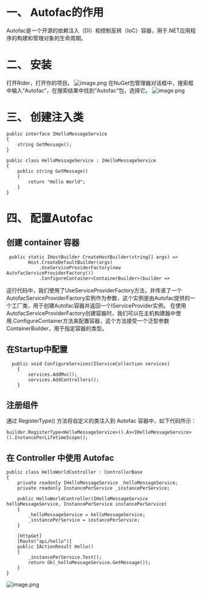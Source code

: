 #  一、  Autofac的作用
Autofac是一个开源的依赖注入（DI）和控制反转（IoC）容器，用于.NET应用程序的构建和管理对象的生命周期。
#  二、  安装
打开Rider，打开你的项目。
![image.png](https://upload-images.jianshu.io/upload_images/29177961-386a165a8e6db545.png?imageMogr2/auto-orient/strip%7CimageView2/2/w/1240)
在NuGet包管理器对话框中，搜索框中输入“Autofac”，在搜索结果中找到“Autofac”包，选择它。
![image.png](https://upload-images.jianshu.io/upload_images/29177961-4cc3492ccb287f78.png?imageMogr2/auto-orient/strip%7CimageView2/2/w/1240)

# 三、 创建注入类

```
public interface IHelloMessageService
{
    string GetMessage();
}

public class HelloMessageService : IHelloMessageService
{
    public string GetMessage()
    {
        return "Hello World";
    }
}
```
# 四、 配置Autofac
## 创建 container 容器
```
 public static IHostBuilder CreateHostBuilder(string[] args) =>
        Host.CreateDefaultBuilder(args)
            .UseServiceProviderFactory(new AutofacServiceProviderFactory())
            .ConfigureContainer<ContainerBuilder>(builder =>
```
这行代码中，我们使用了UseServiceProviderFactory方法，并传递了一个AutofacServiceProviderFactory实例作为参数，这个实例是由Autofac提供的一个工厂类，用于创建Autofac容器并返回一个IServiceProvider实例。
在使用AutofacServiceProviderFactory创建容器时，我们可以在主机构建器中使用.ConfigureContainer<ContainerBuilder>方法来配置容器，这个方法接受一个泛型参数ContainerBuilder，用于指定容器的类型。

##  在Startup中配置
```
  public void ConfigureServices(IServiceCollection services)
    {
        services.AddMvc();
        services.AddControllers();
    }
```
##  注册组件
通过 RegisterType() 方法将自定义的类注入到 Autofac 容器中，如下代码所示：
```
builder.RegisterType<HelloMessageService>().As<IHelloMessageService>().InstancePerLifetimeScope();
```
## 在 Controller 中使用 Autofac
```
public class HelloWorldController : ControllerBase
{
    private readonly IHelloMessageService _helloMessageService;
    private readonly InstancePerService _instancePerService;
    
    public HelloWorldController(IHelloMessageService helloMessageService, InstancePerService instancePerService)
    {
        _helloMessageService = helloMessageService;
        _instancePerService = instancePerService;
    }

    [HttpGet]
    [Route("api/hello")]
    public IActionResult Hello()
    {
        _instancePerService.Test();
        return Ok(_helloMessageService.GetMessage());
    }
}
```
![image.png](https://upload-images.jianshu.io/upload_images/29177961-bb8ea70cc2e87248.png?imageMogr2/auto-orient/strip%7CimageView2/2/w/1240)




